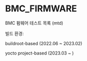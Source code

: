 # BMC_FIRMWARE
BMC 펌웨어 테스트 목록 (mtd)

빌드 환경:

buildroot-based (2022.06 ~ 2023.02)

yocto project-based (2023.03 ~ )
